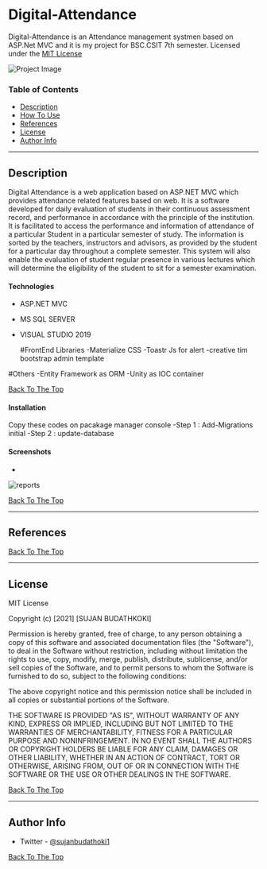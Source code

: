 # Digital-Attendance
Digital-Attendance is an Attendance management systmen based on ASP.Net MVC and it is my project for BSC.CSIT 7th semester.
Licensed under the [MIT License](LICENSE)

![Project Image](https://user-images.githubusercontent.com/77040001/132940177-263e4158-c881-4e08-82c9-a702d2f81630.png)



### Table of Contents


- [Description](#description)
- [How To Use](#how-to-use)
- [References](#references)
- [License](#license)
- [Author Info](#author-info)

---

## Description

Digital Attendance is a web application based on ASP.NET MVC which provides attendance related features based on web. It is a software developed for daily evaluation of students in their continuous assessment record, and performance in accordance with the principle of the institution. It is facilitated to access the performance and information of attendance of a particular Student in a particular semester of study. The information is sorted by the teachers, instructors and advisors, as provided by the student for a particular day throughout a complete semester. This system will also enable the evaluation of student regular presence in various lectures which will determine the eligibility of the student to sit for a semester examination.

#### Technologies

- ASP.NET MVC
- MS SQL SERVER
- VISUAL STUDIO 2019
  
  #FrontEnd Libraries
 -Materialize CSS
 -Toastr Js for alert
 -creative tim bootstrap admin template
 
 #Others
 -Entity Framework as ORM
 -Unity as IOC container

[Back To The Top](#read-me-template)




#### Installation

 Copy these codes on pacakage manager console
-Step 1 : Add-Migrations initial
-Step 2 : update-database


#### Screenshots
-
![reports](https://user-images.githubusercontent.com/77040001/132940668-048bae89-db03-499f-8ca1-213e02edcd94.jpg)


[Back To The Top](#read-me-template)

---

## References
[Back To The Top](#read-me-template)

---

## License

MIT License

Copyright (c) [2021] [SUJAN BUDATHKOKI]

Permission is hereby granted, free of charge, to any person obtaining a copy
of this software and associated documentation files (the "Software"), to deal
in the Software without restriction, including without limitation the rights
to use, copy, modify, merge, publish, distribute, sublicense, and/or sell
copies of the Software, and to permit persons to whom the Software is
furnished to do so, subject to the following conditions:

The above copyright notice and this permission notice shall be included in all
copies or substantial portions of the Software.

THE SOFTWARE IS PROVIDED "AS IS", WITHOUT WARRANTY OF ANY KIND, EXPRESS OR
IMPLIED, INCLUDING BUT NOT LIMITED TO THE WARRANTIES OF MERCHANTABILITY,
FITNESS FOR A PARTICULAR PURPOSE AND NONINFRINGEMENT. IN NO EVENT SHALL THE
AUTHORS OR COPYRIGHT HOLDERS BE LIABLE FOR ANY CLAIM, DAMAGES OR OTHER
LIABILITY, WHETHER IN AN ACTION OF CONTRACT, TORT OR OTHERWISE, ARISING FROM,
OUT OF OR IN CONNECTION WITH THE SOFTWARE OR THE USE OR OTHER DEALINGS IN THE
SOFTWARE.

[Back To The Top](#read-me-template)

---

## Author Info

- Twitter - [@sujanbudathoki1](https://twitter.com/sujanbudathoki1)


[Back To The Top](#read-me-template)

